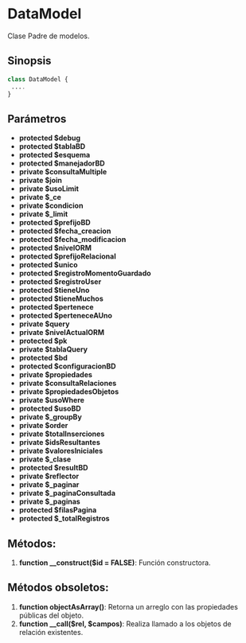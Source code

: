 # DataModel
Clase Padre de modelos.

Sinopsis
---
```php
class DataModel {
 ....
}
```
Parámetros
---
- **protected $debug**
- **protected $tablaBD**
- **protected $esquema**
- **protected $manejadorBD**
- **private $consultaMultiple**
- **private $join**
- **private $usoLimit**
- **private $_ce**
- **private $condicion**
- **private $_limit**
- **protected $prefijoBD**
- **protected $fecha_creacion**
- **protected $fecha_modificacion**
- **protected $nivelORM**
- **protected $prefijoRelacional**
- **protected $unico**
- **protected $registroMomentoGuardado**
- **protected $registroUser**
- **protected $tieneUno**
- **protected $tieneMuchos**
- **protected $pertenece**
- **protected $perteneceAUno**
- **private $query**
- **private $nivelActualORM**
- **protected $pk**
- **private $tablaQuery**
- **protected $bd**
- **protected $configuracionBD**
- **private $propiedades**
- **private $consultaRelaciones**
- **private $propiedadesObjetos**
- **private $usoWhere**
- **protected $usoBD**
- **private $_groupBy**
- **private $order**
- **private $totalInserciones**
- **private $idsResultantes**
- **private $valoresIniciales**
- **private $_clase**
- **protected $resultBD**
- **private $reflector**
- **private $_paginar**
- **private $_paginaConsultada**
- **private $_paginas**
- **protected $filasPagina**
- **protected $_totalRegistros**

Métodos:
---
1. **function __construct($id = FALSE)**: Función constructora. 


Métodos obsoletos:
---
1. **function objectAsArray()**: Retorna un arreglo con las propiedades públicas del objeto.
2. **function __call($rel, $campos)**: Realiza llamado a los objetos de relación existentes.
